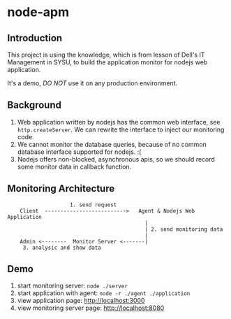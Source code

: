 # node-apm

## Introduction

This project is using the knowledge, which is from lesson of Dell's IT Management in SYSU, to build the application monitor for nodejs web application.

It's a demo, *DO NOT* use it on any production environment.

## Background

1. Web application written by nodejs has the common web interface, see `http.createServer`. We can rewrite the interface to inject our monitoring code.
2. We cannot monitor the database queries, because of no common database interface supported for nodejs. :(
3. Nodejs offers non-blocked, asynchronous apis, so we should record some monitor data in callback function.

## Monitoring Architecture

```
                    1. send request
    Client  -------------------------->   Agent & Nodejs Web Application
                                            |
                                            | 2. send monitoring data
                                            |
    Admin <--------  Monitor Server <-------|
     3. analysic and show data
```

## Demo

1. start monitoring server: `node ./server`
2. start application with agent: `node -r ./agent ./application`
3. view application page: [http://localhost:3000](http://localhost:3000)
4. view monitoring server page: [http://localhost:8080](http://localhost:8080)
